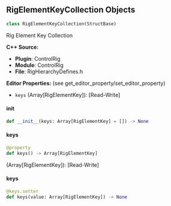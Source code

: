 ## RigElementKeyCollection Objects

```python
class RigElementKeyCollection(StructBase)
```

Rig Element Key Collection

**C++ Source:**

- **Plugin**: ControlRig
- **Module**: ControlRig
- **File**: RigHierarchyDefines.h

**Editor Properties:** (see get_editor_property/set_editor_property)

- ``keys`` (Array[RigElementKey]):  [Read-Write]

<a id="unreal.RigElementKeyCollection.__init__"></a>

#### __init__

```python
def __init__(keys: Array[RigElementKey] = []) -> None
```

<a id="unreal.RigElementKeyCollection.keys"></a>

#### keys

```python
@property
def keys() -> Array[RigElementKey]
```

(Array[RigElementKey]):  [Read-Write]

<a id="unreal.RigElementKeyCollection.keys"></a>

#### keys

```python
@keys.setter
def keys(value: Array[RigElementKey]) -> None
```

<a id="unreal.RigEventContext"></a>